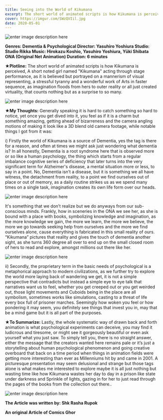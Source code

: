 ```yaml
---
title: Seeing into the World of Kikumana
excerpt: The short world of animated scripts is how Kikumana is perceived, A short noted girl named "Kikumana" acting through stage performance, as it is believed but portrayed on a mannerism of visual representing, a stressful tyranny and a wonderful work of Arts in faster sequence...
cover: https://imgur.com/SWzQVIil.jpg
date: 2020-05-01
--- 
```


![enter image description here](https://imgur.com/SWzQVIil.jpg)

**Genres: Dementia & Psychological 
Director: Yasuhiro Yoshiura
Studio:  Studio Rikka
Music: Hirokazu Koshio, Yasuhiro Yoshiura, Yūki Shibata
ONA (Original Net Animation) 
Duration: 6 minutes**

**★Plotline:** The short world of animated scripts is how Kikumana is perceived, A short noted girl named "Kikumana" acting through stage performance, as it is believed but portrayed on a mannerism of visual representing, a stressful tyranny and a wonderful work of Arts in faster sequence, as imagination floods from hers to outer reality or all just created virtuality, that counts nothing but as a surprise to so many.

![enter image description here](https://imgur.com/rNpIz8rl.jpg)

**★My Thoughts:** Generally speaking it is hard to catch something so hard to notice, yet once you get dived into it, you feel as if it is a charm but something amazing, getting ahead of bizarreness and the camera angling motions of making it look like a 3D blend old camera footage, while notable things I got from it was:

i) Firstly the world of Kikumana is a source of Dementia, yes the tag is there for a reason, and often at times we might ask just wondering what dementia is? 
In all honestly, Dementia  is a root syndrome here that is observed more or so like a human psychology, the thing which starts from a regular imbalance cognitive series of deficiency that later turns into the very significant term for Alzheimer's disease, a mental situation more or less, to say in a point. No, Dementia isn’t a disease, but it is something we all have witness, the detachment from reality, to a point we find ourselves out of place or out of memory, as a daily routine strikes us as we spend many times on a single task, imagination creates its own life form over our heads.

![enter image description here](https://imgur.com/GLkImdvl.jpg)

 It's something that we don’t realize but we do anyways from our sub-conscious minds. Frankly, how in sceneries in the ONA we see her, as she is bound with a place with books, symbolizing knowledge and imagination, as the more knowledge we gain, the more we learn, the more we believe, the more we go towards seeking help from ourselves and the more we find ourselves alone, cause everything is fabricated in this small reality of ours. “Kikumana” pictures that reality and gives the touch of dementia another sight, as she turns 360 degree all over to end up on the small closed room of hers to read and explore, amongst millions out there like her.

![enter image description here](https://imgur.com/CHyS8kNl.jpg)

ii) Secondly, the proprietary term in the basic needs of psychological is a metaphorical approach to modern civilizations, as we further try to explore the world more laying back of wandering we get, it is not a simple perspective that contradicts but instead a simple eye to eye talk that narratives want us to feel, whether you get creeped out or you get weirded out, those light movements and Cuboids being in the place are all symbolism, sometimes works like simulations, casting to a threat of life every box full of prisoner marches. Seemingly how woken you feel or how pondering it may seem, you definitely see things that invest you in, may that be a mind game but it is all part of the purposes.


**★To Summarize:** Lastly, the whole systematic way of drawn back and forth animation is what psychological experiments can deceive, you may find it ludicrous and tiresome, or might see it gorgeously beautiful or even ask yourself what you just saw. To simply tell you, there is no straight answer, either the message that the creators wanted here remains pale or it’s just a storytelling about human psychological phenomenon and going creative overboard that back on a time period when things in animation fields were getting more interesting than ever as Millenniums hit by and came in 2001.
A picturesque presentation may seem delusional and strange but those tags alone is what makes me interested to explore maybe it is all just nothing but wasting time like how Kikumana wastes her day to day in a prison like state under darkness and Sprinkle of lights, gazing in for her to just read through the pages of the books from the collection out there..

![enter image description here](https://imgur.com/TYr8LHul.jpg)

**The Article was written by: Shk Rasha Rupok**

**An original Article of Comics Ghor**
